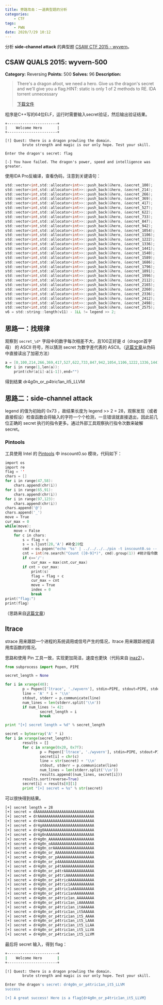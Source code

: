 ```yaml
---
title: 旁路攻击：一道典型题的分析
categories:
	- CTF
tags:
	- PWN
date: 2020/7/29 10:12
---
```

分析 **side-channel attack** 的典型题 [CSAW CTF 2015 - wyvern](https://github.com/ctfs/write-ups-2015/tree/master/csaw-ctf-2015/reverse/wyvern-500)。

<!--more-->

## CSAW QUALS 2015: wyvern-500

**Category:** Reversing **Points:** 500 **Solves:** 96 **Description:**

> There's a dragon afoot, we need a hero. Give us the dragon's secret and we'll give you a flag.HINT: static is only 1 of 2 methods to RE. IDA torrent unnecessary
>
> <a href="https://github.com/ctfs/write-ups-2015/blob/master/csaw-ctf-2015/reverse/wyvern-500/wyvern_c85f1be480808a9da350faaa6104a19b"><span id="inline-blue">下载文件</span></a>

程序是C++写的64位ELF，运行时需要输入secret验证，然后输出验证结果。

```basic
+-----------------------+
|    Welcome Hero       |
+-----------------------+

[!] Quest: there is a dragon prowling the domain.
        brute strength and magic is our only hope. Test your skill.

Enter the dragon's secret: flag

[-] You have failed. The dragon's power, speed and intelligence was greater.
```

使用IDA Pro反编译，查看伪码，注意到关键语句：

```c
std::vector<int,std::allocator<int>>::push_back(&hero, &secret_100);
std::vector<int,std::allocator<int>>::push_back(&hero, &secret_214);
std::vector<int,std::allocator<int>>::push_back(&hero, &secret_266);
std::vector<int,std::allocator<int>>::push_back(&hero, &secret_369);
std::vector<int,std::allocator<int>>::push_back(&hero, &secret_417);
std::vector<int,std::allocator<int>>::push_back(&hero, &secret_527);
std::vector<int,std::allocator<int>>::push_back(&hero, &secret_622);
std::vector<int,std::allocator<int>>::push_back(&hero, &secret_733);
std::vector<int,std::allocator<int>>::push_back(&hero, &secret_847);
std::vector<int,std::allocator<int>>::push_back(&hero, &secret_942);
std::vector<int,std::allocator<int>>::push_back(&hero, &secret_1054);
std::vector<int,std::allocator<int>>::push_back(&hero, &secret_1106);
std::vector<int,std::allocator<int>>::push_back(&hero, &secret_1222);
std::vector<int,std::allocator<int>>::push_back(&hero, &secret_1336);
std::vector<int,std::allocator<int>>::push_back(&hero, &secret_1441);
std::vector<int,std::allocator<int>>::push_back(&hero, &secret_1540);
std::vector<int,std::allocator<int>>::push_back(&hero, &secret_1589);
std::vector<int,std::allocator<int>>::push_back(&hero, &secret_1686);
std::vector<int,std::allocator<int>>::push_back(&hero, &secret_1796);
std::vector<int,std::allocator<int>>::push_back(&hero, &secret_1891);
std::vector<int,std::allocator<int>>::push_back(&hero, &secret_1996);
std::vector<int,std::allocator<int>>::push_back(&hero, &secret_2112);
std::vector<int,std::allocator<int>>::push_back(&hero, &secret_2165);
std::vector<int,std::allocator<int>>::push_back(&hero, &secret_2260);
std::vector<int,std::allocator<int>>::push_back(&hero, &secret_2336);
std::vector<int,std::allocator<int>>::push_back(&hero, &secret_2412);
std::vector<int,std::allocator<int>>::push_back(&hero, &secret_2498);
std::vector<int,std::allocator<int>>::push_back(&hero, &secret_2575);
v6 = std::string::length(v11) - 1LL != legend >> 2;
```

## 思路一：找规律

观察到 `secret_\d*` 字段中的数字每次相差不大，且100正好是 d（dragon首字母） 的 ASCII 符号，所以猜测 secret 为数字差代表的 ASCII。（[这篇文章](https://ohaithe.re/post/129657401392/csaw-quals-2015-reversing-500-wyvern)从伪码中直接读出了加密方法）

```c
a = [0,100,214,266,369,417,527,622,733,847,942,1054,1106,1222,1336,1441,1540,1589,1686,1796,1891,1996,2112,2165,2260,2336,2412,2498,2575]
for i in range(1,len(a)):
	print(chr(a[i]-a[i-1]),end="")
```

得到结果 dr4g0n_or_p4tric1an_it5_LLVM

## 思路二：side-channel attack

legend 的值为初始的 0x73 ，故结果长度为 legend >> 2 = 28，观察发现（或者直接假设）检查函数会将输入的字符一个个检测，一旦错误就直接退出，因此前几位正确的 secret 执行的指令更多。通过外部工具观察执行指令次数来破解 secret。

### Pintools

工具使用 Intel 的 [Pintools](https://software.intel.com/en-us/articles/pin-a-dynamic-binary-instrumentation-tool) 中 inscount0.so 模块，代码如下：

```c
import os
import re
flag = ''
chars = []
for i in range(47,58):
	chars.append(chr(i))
for i in range(65,91):
	chars.append(chr(i))
for i in range(97,123):
	chars.append(chr(i))
chars.append('@')
chars.append('_')
move = True
cur_max = 0
while(move):
	move = False
	for c in chars:
		s = flag + c
		s = s.ljust(28,'A') #补全28位
		cmd = os.popen("echo '%s' | ../../../../pin -t inscount0.so -- /root/pwn/wyvern;cat ./inscount.out" % s).read()
		cnt = int(re.search("Count ([0-9]*)", cmd).group(1)) #统计指令数量
		if c=='/':
			cur_max = max(cnt,cur_max)
		if cnt > cur_max:
			print(s)
			flag = flag + c
			cur_max = cnt
			move = True
			index = 0
			break
print("flag:")
print(flag)
```

（思路来自[这篇文章](https://bruce30262.github.io/csaw-ctf-2015-wyvern/)）

## ltrace

strace 用来跟踪一个进程的系统调用或信号产生的情况，ltrace 用来跟踪进程调用库函数的情况。

思路和使用 Pin 工具一致，实现更加简洁，速度也更快（代码来自 [inaz2](https://gist.github.com/inaz2/1682e7254b1c7a2cf641)）。

```python
from subprocess import Popen, PIPE

secret_length = None

for i in xrange(40):
        p = Popen(['ltrace', './wyvern'], stdin=PIPE, stdout=PIPE, stderr=PIPE)
        line = 'A' * i + '\\n'
        stdout, stderr = p.communicate(line)
        num_lines = len(stderr.split('\\n'))
        if num_lines != 42:
                secret_length = i
                break

print "[+] secret length = %d" % secret_length

secret = bytearray('A' * i)
for i in xrange(secret_length):
        results = []
        for c in xrange(0x20, 0x7f):
                p = Popen(['ltrace', './wyvern'], stdin=PIPE, stdout=PIPE, stderr=PIPE)
                secret[i] = chr(c)
                line = str(secret) + '\\n'
                stdout, stderr = p.communicate(line)
                num_lines = len(stderr.split('\\n'))
                results.append((num_lines, secret[i]))
        results.sort(reverse=True)
        secret[i] = results[0][1]
        print "[+] secret = %s" % str(secret)
```

可以很快得到结果。

```bash
[+] secret length = 28
[+] secret = dAAAAAAAAAAAAAAAAAAAAAAAAAAA
[+] secret = drAAAAAAAAAAAAAAAAAAAAAAAAAA
[+] secret = dr4AAAAAAAAAAAAAAAAAAAAAAAAA
[+] secret = dr4gAAAAAAAAAAAAAAAAAAAAAAAA
[+] secret = dr4g0AAAAAAAAAAAAAAAAAAAAAAA
[+] secret = dr4g0nAAAAAAAAAAAAAAAAAAAAAA
[+] secret = dr4g0n_AAAAAAAAAAAAAAAAAAAAA
[+] secret = dr4g0n_oAAAAAAAAAAAAAAAAAAAA
[+] secret = dr4g0n_orAAAAAAAAAAAAAAAAAAA
[+] secret = dr4g0n_or_AAAAAAAAAAAAAAAAAA
[+] secret = dr4g0n_or_pAAAAAAAAAAAAAAAAA
[+] secret = dr4g0n_or_p4AAAAAAAAAAAAAAAA
[+] secret = dr4g0n_or_p4tAAAAAAAAAAAAAAA
[+] secret = dr4g0n_or_p4trAAAAAAAAAAAAAA
[+] secret = dr4g0n_or_p4triAAAAAAAAAAAAA
[+] secret = dr4g0n_or_p4tricAAAAAAAAAAAA
[+] secret = dr4g0n_or_p4tric1AAAAAAAAAAA
[+] secret = dr4g0n_or_p4tric1aAAAAAAAAAA
[+] secret = dr4g0n_or_p4tric1anAAAAAAAAA
[+] secret = dr4g0n_or_p4tric1an_AAAAAAAA
[+] secret = dr4g0n_or_p4tric1an_iAAAAAAA
[+] secret = dr4g0n_or_p4tric1an_itAAAAAA
[+] secret = dr4g0n_or_p4tric1an_it5AAAAA
[+] secret = dr4g0n_or_p4tric1an_it5_AAAA
[+] secret = dr4g0n_or_p4tric1an_it5_LAAA
[+] secret = dr4g0n_or_p4tric1an_it5_LLAA
[+] secret = dr4g0n_or_p4tric1an_it5_LLVA
[+] secret = dr4g0n_or_p4tric1an_it5_LLVM
```

最后将 secret 输入，得到 flag：

```bash
+-----------------------+
|    Welcome Hero       |
+-----------------------+

[!] Quest: there is a dragon prowling the domain.
        brute strength and magic is our only hope. Test your skill.

Enter the dragon's secret: dr4g0n_or_p4tric1an_it5_LLVM
success

[+] A great success! Here is a flag{dr4g0n_or_p4tric1an_it5_LLVM}
```

